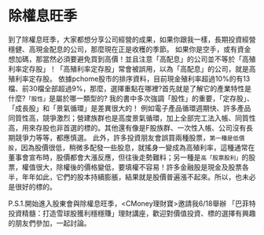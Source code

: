 # 除權息旺季


到了除權息旺季，大家都想分享公司經營的成果，如果你跟我一樣，長期投資經營穩健、高現金配息的公司，那麼現在正是收穫的季節。 
如果你是空手，或有資金想加碼，那當然必須要避免買到高價！並且注意「高配息」的公司並不等於「高殖利率定存股」！「高殖利率定存股」常會被誤用，以為「高配息」的公司，就是高殖利率定存股。 
依據pchome股市的排序資料，目前現金殖利率超過10%的有13檔、前30檔全部超過9%，那麼，選擇重點在哪裡?首先就是了解它的產業特性是什麼?`「股性」`是屬於哪一類型的?
我的書中多次強調「股性」的重要，「定存股」、「成長股」和「景氣循環」是差異很大的！ 
例如電子產品循環週期快、許多產品同質性高，競爭激烈；營建族群也是高度景氣循環，加上全部完工法入帳、同質性高，用來存股也非首選的標的。其他還有像是F股族群、一次性入帳、公司沒有長期競爭力等等，都應慎選。 
此外，許多投資朋友會誤買兩種股票，`第一種是低價股`，因為股價很低，稍微多配發一些股息，就搖身一變成為高殖利率，這種通常在董事會宣布時，股價都會大漲反應，但往後走勢難料；另一種是`高「股票股利」`的股票，權值很大，除權後的價格變低，要填權不容易！許多金融股是現金及股票各半，年年如此，它們的股本持續膨脹，結果就是股價普遍漲不起來。所以，也未必是很好的標的。

P.S.1.開始進入股東會與除權息旺季，<CMoney理財寶>邀請我6/18舉辦 「巴菲特投資精髓：打造雪球股獲利穩穩賺」理財講座，歡迎對價值投資、標的選擇有興趣的朋友們參加，一起討論。